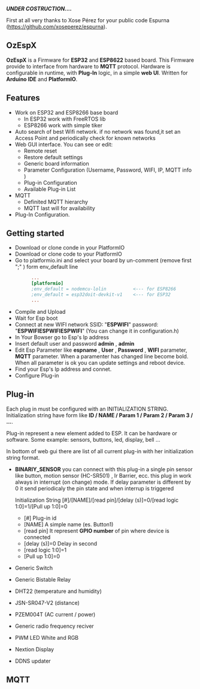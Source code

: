 ***UNDER COSTRUCTION....***


First at all very thanks to Xose Pérez for your public code Espurna (https://github.com/xoseperez/espurna).

## OzEspX 

**OzEspX** is a Firmware for **ESP32** and **ESP8622** based board. This Firmware provide to interface from hardware to **MQTT** protocol. Hardware is configurable in runtime, with **Plug-In** logic, in a simple **web UI**. Written for **Arduino IDE** and **PlatformIO**.

## Features

* Work on ESP32 and ESP8266 base board
    * In ESP32 work with FreeRTOS lib
    * ESP8266 work with simple tiker
* Auto search of best Wifi network. if no network was found,it set an Access Point and periodically check for known networks
* Web GUI interface. You can see or edit:
    * Remote reset 
    * Restore default settings
    * Generic board information
    * Parameter Configuration (Username, Password, WIFI, IP, MQTT info )
    * Plug-in Configuration
    * Available Plug-in List
* MQTT
    * Definited MQTT hierarchy
    * MQTT last will for availability  
* Plug-In Configuration.

## Getting started
* Download or clone conde in your PlatformIO
* Download or clone code to your PlatformIO
* Go to platformio.ini and select your board by un-comment (remove first ";" ) form env_default  line 
   ```ini
         ...
         [platformio]
         ;env_default = nodemcu-lolin          <--- for ESP8266
         ;env_default = esp32doit-devkit-v1    <--- for ESP32
         ...
   ```
 * Compile and Upload 
 * Wait for Esp boot
 * Connect at new WIFI network SSID: "**ESPWIFI**" password: "**ESPWIFIESPWIFIESPWIFI**"  (You can change it in configuration.h)
 * In Your Bowser go to Esp's Ip address
 * Insert default user and password **admin** , **admin**
 * Edit Esp Parameter like **espname** , **User** , **Password** , **WIFI** parameter, **MQTT** parameter. When a paramenter has changed line become bold. When all parameter is ok you can update settings and reboot device.
 * Find your Esp's Ip address and connet.
 * Configure Plug-in
 
         
## Plug-in
Each plug in must be configured with an INITIALIZATION STRING. Initialization string have form like 
**ID / NAME / Param 1 / Param 2 / Param 3 / ...**.

Plug-in represent a new element added to ESP. It can be hardware or software. Some example:  sensors, buttons, led, display, bell ...

In bottom of web gui there are list of all current plug-in with her initialization string format.



* **BINARIY_SENSOR** you can connect with this plug-in a single pin sensor like button, motion sensor (HC-SR501) , Ir Barrier, ecc. this plug in work always in interrupt (on change) mode. If delay parameter is different by 0 it send periodicaly the pin state and when interrup is triggered 
   
   
   Initialization String [#]/[NAME]/[read pin]/[delay (s)]=0/[read logic 1:0]=1/[Pull up 1:0]=0
   * [#]                 Plug-in id
   * [NAME]              A simple name (es. Button1)
   * [read pin]          It represent **GPIO number** of pin where device is connected
   * [delay (s)]=0       Delay in second 
   * [read logic 1:0]=1  
   * [Pull up 1:0]=0
   

* Generic Switch
* Generic Bistable Relay
* DHT22 (temperature and humidity)
* JSN-SR047-V2 (distance)
* PZEM004T (AC current / power)
* Generic radio frequency reciver
* PWM LED White and RGB 
* Nextion Display
* DDNS updater 
    
    
## MQTT 


